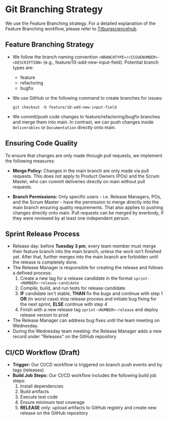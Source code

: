 # Git Branching Strategy

We use the Feature Branching strategy. For a detailed explanation of the Feature Branching workflow, please refer to [Tilburgsciencehub](https://tilburgsciencehub.com/building-blocks/collaborate-and-share-your-work/use-github/git-branching-strategies/?ref=hutte.io).

## Feature Branching Strategy

- We follow the branch naming convention `<BRANCHTYPE>/<ISSUENUMBER>-<DESCRIPTION>` (e.g., feature/10-add-new-input-field). Potential branch types are:
  - feature
  - refactoring
  - bugfix

- We use GitHub or the following command to create branches for issues:
  ```
  git checkout -b feature/10-add-new-input-field
  ```

- We commit/push code changes to feature/refactoring/bugfix branches and merge them into main. In contrast, we can push changes inside `Deliverables` or `Documentation` directly onto main.

## Ensuring Code Quality

To ensure that changes are only made through pull requests, we implement the following measures:

- **Merge Policy:** Changes in the main branch are only made via pull requests. This does not apply to Product Owners (POs) and the Scrum Master, who can commit deliveries directly on main without pull requests.

- **Branch Permissions:** Only specific users - i.e. Release Managers, POs, and the Scrum Master - have the permission to merge directly into the main branch ensuring quality requirements. That also applies to pushing changes directly onto main. Pull requests can be merged by everbody, if they were reviewed by at least one independent person.

## Sprint Release Process

- Release day: before **Tuesday 3 pm**, every team member must merge their feature branch into the main branch, unless the work isn't finished yet. After that, further merges into the main branch are forbidden until the release is completely done.
- The Release Manager is responsible for creating the release and follows a defined process:
    1. Create a new tag for a release candidate in the format `sprint-<NUMBER>-release-candidate`
    2. Compile, build, and run tests for release candidate
    3. **IF** candidate isn't stable, **THAN** fix the bugs and continue with step 1 **OR** (in worst case) stop release process and initiate bug fixing for the next sprint, **ELSE** continue with step 4
    4. Finish with a new release tag `sprint-<NUMBER>-release` and deploy release version to prod
- The Release Manager can address bug fixes until the team meeting on Wednesday.
- During the Wednesday team meeting: the Release Manager adds a new record under "Releases" on the GitHub repository

## CI/CD Workflow (Draft)

- **Trigger:** Our CI/CD workflow is triggered on branch push events and by tags (releases)
- **Build Job Steps:** Our CI/CD workflow includes the following build job steps:
  1. Install dependencies
  2. Build artifacts
  3. Execute test code
  4. Ensure minimum test coverage
  5. **RELEASE** only: upload artifacts to GitHub registry and create new release on the GitHub repository
